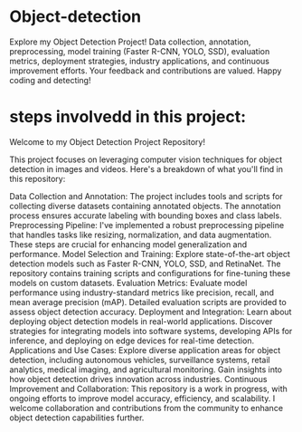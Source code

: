 # Object-detection
Explore my Object Detection Project! Data collection, annotation, preprocessing, model training (Faster R-CNN, YOLO, SSD), evaluation metrics, deployment strategies, industry applications, and continuous improvement efforts. Your feedback and contributions are valued. Happy coding and detecting!
# steps involvedd in this project:
Welcome to my Object Detection Project Repository!

This project focuses on leveraging computer vision techniques for object detection in images and videos. Here's a breakdown of what you'll find in this repository:

Data Collection and Annotation: The project includes tools and scripts for collecting diverse datasets containing annotated objects. The annotation process ensures accurate labeling with bounding boxes and class labels.
Preprocessing Pipeline: I've implemented a robust preprocessing pipeline that handles tasks like resizing, normalization, and data augmentation. These steps are crucial for enhancing model generalization and performance.
Model Selection and Training: Explore state-of-the-art object detection models such as Faster R-CNN, YOLO, SSD, and RetinaNet. The repository contains training scripts and configurations for fine-tuning these models on custom datasets.
Evaluation Metrics: Evaluate model performance using industry-standard metrics like precision, recall, and mean average precision (mAP). Detailed evaluation scripts are provided to assess object detection accuracy.
Deployment and Integration: Learn about deploying object detection models in real-world applications. Discover strategies for integrating models into software systems, developing APIs for inference, and deploying on edge devices for real-time detection.
Applications and Use Cases: Explore diverse application areas for object detection, including autonomous vehicles, surveillance systems, retail analytics, medical imaging, and agricultural monitoring. Gain insights into how object detection drives innovation across industries.
Continuous Improvement and Collaboration: This repository is a work in progress, with ongoing efforts to improve model accuracy, efficiency, and scalability. I welcome collaboration and contributions from the community to enhance object detection capabilities further.
